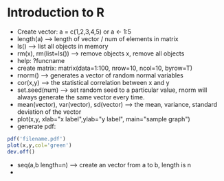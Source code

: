 
# Introduction to R
* Create vector: a = c(1,2,3,4,5) or a <- 1:5
* length(a) --> length of vector / num of elements in matrix
* ls() --> list all objects in memory
* rm(x), rm(list=ls()) --> remove objects x, remove all objects
* help: ?funcname
* create matrix: matrix(data=1:100, nrow=10, ncol=10, byrow=T)
* rnorm() --> generates a vector of random normal variables
* cor(x,y) --> the statistical correlation between x and y
* set.seed(num) --> set random seed to a particular value, rnorm will always generate the same vector every time.
* mean(vector), var(vector), sd(vector) --> the mean, variance, standard deviation of the vector
* plot(x,y, xlab="x label",ylab="y label", main="sample graph")
* generate pdf:
```r
pdf('filename.pdf')
plot(x,y,col='green')
dev.off()
```
* seq(a,b length=n) --> create an vector from a to b, length is n
* 
